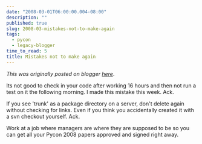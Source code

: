 ```yaml
---
date: "2008-03-01T06:00:00.004-08:00"
description: ""
published: true
slug: 2008-03-mistakes-not-to-make-again
tags:
  - pycon
  - legacy-blogger
time_to_read: 5
title: Mistakes not to make again
---
```


_This was originally posted on blogger [here](https://pydanny.blogspot.com/2008/03/mistakes-not-to-make-again.html)_.

Its not good to check in your code after working 16 hours and then not run a test on it the following morning. I made this mistake this week. Ack.

If you see 'trunk' as a package directory on a server, don't delete again without checking for links. Even if you think you accidentally created it with a svn checkout yourself. Ack.

Work at a job where managers are where they are supposed to be so you can get all your Pycon 2008 papers approved and signed right away.
